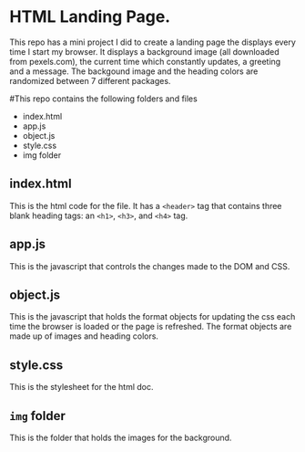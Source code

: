 # HTML Landing Page.

This repo has a mini project I did to create a landing page the displays every time I start my browser. It displays a background image (all downloaded from pexels.com), the current time which constantly updates, a greeting and a message. The backgound image and the heading colors are randomized between 7 different packages.

#This repo contains the following folders and files

- index.html
- app.js
- object.js
- style.css
- img folder

## index.html

This is the html code for the file. It has a `<header>` tag that contains three blank heading tags: an `<h1>`, `<h3>`, and `<h4>` tag.

## app.js

This is the javascript that controls the changes made to the DOM and CSS.

## object.js

This is the javascript that holds the format objects for updating the css each time the browser is loaded or the page is refreshed. The format objects are made up of images and heading colors.

## style.css

This is the stylesheet for the html doc.

## `img` folder

This is the folder that holds the images for the background.
